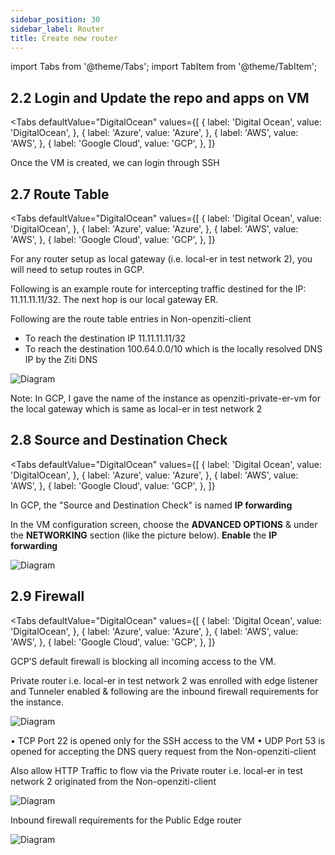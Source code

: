 ```yaml
---
sidebar_position: 30
sidebar_label: Router
title: Create new router
---
```


import Tabs from '@theme/Tabs';
import TabItem from '@theme/TabItem';

## 2.2 Login and Update the repo and apps on VM

<Tabs
  defaultValue="DigitalOcean"
  values={[
      { label: 'Digital Ocean', value: 'DigitalOcean', },
      { label: 'Azure', value: 'Azure', },
      { label: 'AWS', value: 'AWS', },
      { label: 'Google Cloud', value: 'GCP', },
  ]}
>
<TabItem value="GCP">

Once the VM is created, we can login through SSH

</TabItem>
</Tabs>

## 2.7 Route Table 
<Tabs
  defaultValue="DigitalOcean"
  values={[
      { label: 'Digital Ocean', value: 'DigitalOcean', },
      { label: 'Azure', value: 'Azure', },
      { label: 'AWS', value: 'AWS', },
      { label: 'Google Cloud', value: 'GCP', },
  ]}
>
<TabItem value="GCP">

For any router setup as local gateway (i.e. local-er in test network 2), you will need to setup routes in GCP.

Following is an example route for intercepting traffic destined for the IP: 11.11.11.11/32. The next hop is our local gateway ER.

Following are the route table entries in Non-openziti-client
-	To reach the destination IP 11.11.11.11/32
-	To reach the destination 100.64.0.0/10 which is the locally resolved DNS IP by the Ziti DNS 


![Diagram](/img/GCP/7.RouteTableforNonzitiClient.JPG)

Note: In GCP, I gave the name of the instance as openziti-private-er-vm for the local gateway which is same as local-er in test network 2


</TabItem>
</Tabs>

## 2.8 Source and Destination Check
<Tabs
  defaultValue="DigitalOcean"
  values={[
      { label: 'Digital Ocean', value: 'DigitalOcean', },
      { label: 'Azure', value: 'Azure', },
      { label: 'AWS', value: 'AWS', },
      { label: 'Google Cloud', value: 'GCP', },
  ]}
>
<TabItem value="GCP">

In GCP, the "Source and Destination Check" is named **IP forwarding**

In the VM configuration screen, choose the **ADVANCED OPTIONS** & under the **NETWORKING** section (like the picture below). **Enable** the **IP forwarding**

![Diagram](/img/GCP/8.IPForwardingPrivateER.JPG)

</TabItem>
</Tabs>

## 2.9 Firewall
<Tabs
  defaultValue="DigitalOcean"
  values={[
      { label: 'Digital Ocean', value: 'DigitalOcean', },
      { label: 'Azure', value: 'Azure', },
      { label: 'AWS', value: 'AWS', },
      { label: 'Google Cloud', value: 'GCP', },
  ]}
>
<TabItem value="GCP">

GCP’S default firewall is blocking all incoming access to the VM.

Private router i.e. local-er in test network 2  was enrolled with edge listener and Tunneler enabled & following are the inbound firewall requirements for the instance.


![Diagram](/img/GCP/9.FWforPrivateER.JPG)

•	TCP Port 22 is opened only for the SSH access to the VM
•	UDP Port 53 is opened for accepting the DNS query request from the Non-openziti-client

Also allow HTTP Traffic to flow via the Private router i.e. local-er in test network 2 originated from the Non-openziti-client

![Diagram](/img/GCP/10.AllowHTTPinPrivateER.JPG)

Inbound firewall requirements for the Public Edge router


![Diagram](/img/GCP/11.FWforPublicER.JPG)




</TabItem>
</Tabs>
